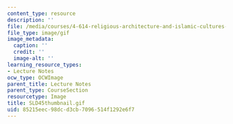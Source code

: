 ```yaml
---
content_type: resource
description: ''
file: /media/courses/4-614-religious-architecture-and-islamic-cultures-fall-2002/85215eec98dcd3cb7096514f1292e6f7_SLD45thumbnail.gif
file_type: image/gif
image_metadata:
  caption: ''
  credit: ''
  image-alt: ''
learning_resource_types:
- Lecture Notes
ocw_type: OCWImage
parent_title: Lecture Notes
parent_type: CourseSection
resourcetype: Image
title: SLD45thumbnail.gif
uid: 85215eec-98dc-d3cb-7096-514f1292e6f7
---
```

